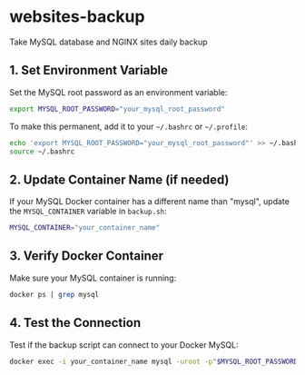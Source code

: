 # websites-backup

Take MySQL database and NGINX sites daily backup

## 1. Set Environment Variable

Set the MySQL root password as an environment variable:

```bash
export MYSQL_ROOT_PASSWORD="your_mysql_root_password"
```

To make this permanent, add it to your `~/.bashrc` or `~/.profile`:

```bash
echo 'export MYSQL_ROOT_PASSWORD="your_mysql_root_password"' >> ~/.bashrc
source ~/.bashrc
```

## 2. Update Container Name (if needed)

If your MySQL Docker container has a different name than "mysql", update the `MYSQL_CONTAINER` variable in `backup.sh`:

```bash
MYSQL_CONTAINER="your_container_name"
```

## 3. Verify Docker Container

Make sure your MySQL container is running:

```bash
docker ps | grep mysql
```

## 4. Test the Connection

Test if the backup script can connect to your Docker MySQL:

```bash
docker exec -i your_container_name mysql -uroot -p"$MYSQL_ROOT_PASSWORD" -e "SHOW DATABASES;"
```
